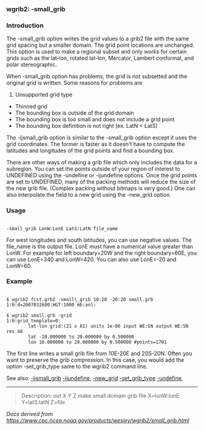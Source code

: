 
### wgrib2: -small\_grib



### Introduction



The -small\_grib option writes the grid values 
to a grib2 file with the same grid spacing but a smaller domain.
The grid point locations are unchanged. This option is used
to make a regional subset and only works for certain grids
such as the lat-lon, rotated lat-lon, Mercator, Lambert conformal, and polar stereographic.



When -small\_grib option has problems, the grid is not subsetted
and the original grid is written. Some reasons for problems are
1. Unsupported grid type
- Thinned grid
- The bounding box is outside of the grid domain
- The bounding box is too small and does not include a grid point
- The bounding box definition is not right (ex. LatN < LatS)



The -ijsmall\_grib option is similar to the 
-small\_grib option except it uses the grid coordinates. The former is
faster as it doesn't have to compute the latitudes and longitudes of the grid points and find
a bounding box.


There are other ways of making a grib file which only includes the data for a 
subregion. You can set the points outside of your region of interest to UNDEFINED
using the -undefine or -ijundefine options.
Once the grid points are set to UNDEFINED, many of the packing methods will reduce the
size of the new grib file. (Complex packing without bitmaps is very good.) One can also interpolate 
the field to a new grid using the -new\_grid option.

### Usage




```

-small_grib LonW:LonE LatS:LatN file_name

```


For west longitudes and south latitudes, you can use negative values.
The file\_name is the output file. LonE must have a numerical
value greater than LonW. For example for left boundary=20W and 
the right boundary=60E, you can use LonE=340 and LonW=420.
You can also use LonE=-20 and LonW=60.

### Example




```

$ wgrib2 fcst.grb2 -small\_grib 10:20 -20:20 small.grb
1:0:d=2007032600:HGT:1000 mb:anl:

$ wgrib2 small.grb -grid
1:0:grid_template=0:
        lat-lon grid:(21 x 81) units 1e-06 input WE:SN output WE:SN res 48
        lat -20.000000 to 20.000000 by 0.500000
        lon 10.000000 to 20.000000 by 0.500000 #points=1701

```


The first line writes a small grib file from 10E-20E and 20S-20N. Often
you want to preserve the grib compression. In this case, you would
add the option -set\_grib\_type same to the wgrib2
command line.



See also: 
[-ijsmall\_grib](./ijsmall_grib.html)
[-ijundefine](./ijundefine.html), 
[-new\_grid](./new_grid.html)
[-set\_grib\_type](./set_grib_type.html)
[-undefine](./undefine.html), 
















----

>Description: out   X Y Z  make small domain grib file X=lonW:lonE Y=latS:latN Z=file

_Docs derived from <https://www.cpc.ncep.noaa.gov/products/wesley/wgrib2/small_grib.html>_